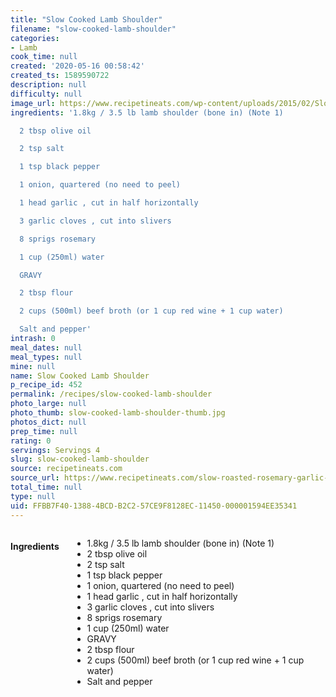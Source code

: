 ```yaml
---
title: "Slow Cooked Lamb Shoulder"
filename: "slow-cooked-lamb-shoulder"
categories:
- Lamb
cook_time: null
created: '2020-05-16 00:58:42'
created_ts: 1589590722
description: null
difficulty: null
image_url: https://www.recipetineats.com/wp-content/uploads/2015/02/Slow-Cooked-lamb-Shoulder_1.jpg?resize=650,910
ingredients: '1.8kg / 3.5 lb lamb shoulder (bone in) (Note 1)

  2 tbsp olive oil

  2 tsp salt

  1 tsp black pepper

  1 onion, quartered (no need to peel)

  1 head garlic , cut in half horizontally

  3 garlic cloves , cut into slivers

  8 sprigs rosemary

  1 cup (250ml) water

  GRAVY

  2 tbsp flour

  2 cups (500ml) beef broth (or 1 cup red wine + 1 cup water)

  Salt and pepper'
intrash: 0
meal_dates: null
meal_types: null
mine: null
name: Slow Cooked Lamb Shoulder
p_recipe_id: 452
permalink: /recipes/slow-cooked-lamb-shoulder
photo_large: null
photo_thumb: slow-cooked-lamb-shoulder-thumb.jpg
photos_dict: null
prep_time: null
rating: 0
servings: Servings 4
slug: slow-cooked-lamb-shoulder
source: recipetineats.com
source_url: https://www.recipetineats.com/slow-roasted-rosemary-garlic-lamb-shoulder/
total_time: null
type: null
uid: FFBB7F40-1388-4BCD-B2C2-57CE9F8128EC-11450-000001594EE35341
---
```

<div class="large-8 medium-7 columns" id="writeup">	</div><!-- #writeup -->
</div><!-- #row-one -->
<div class="row" id="row-two">	<div class="medium-4 small-5 columns" id="ingredients"><h4>Ingredients</h4><div class="box box-ingredients content"><ul>
<li>1.8kg / 3.5 lb lamb shoulder (bone in) (Note 1)</li>
<li>2 tbsp olive oil</li>
<li>2 tsp salt</li>
<li>1 tsp black pepper</li>
<li>1 onion, quartered (no need to peel)</li>
<li>1 head garlic , cut in half horizontally</li>
<li>3 garlic cloves , cut into slivers</li>
<li>8 sprigs rosemary</li>
<li>1 cup (250ml) water</li>
<li>GRAVY</li>
<li>2 tbsp flour</li>
<li>2 cups (500ml) beef broth (or 1 cup red wine + 1 cup water)</li>
<li>Salt and pepper</li>
</ul>
</div>	</div>	<div class="medium-6 small-7 columns" id="directions">	</div>